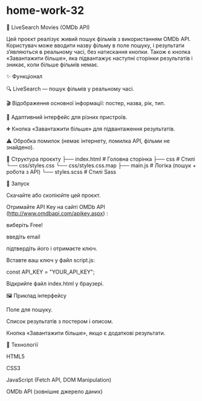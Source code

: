 # home-work-32
📌 LiveSearch Movies (OMDb API)

Цей проєкт реалізує живий пошук фільмів з використанням OMDb API.
Користувач може вводити назву фільму в поле пошуку, і результати з’являються в реальному часі, без натискання кнопки.
Також є кнопка «Завантажити більше», яка підвантажує наступні сторінки результатів і зникає, коли більше фільмів немає.

✨ Функціонал

🔍 LiveSearch — пошук фільмів у реальному часі.

🎬 Відображення основної інформації: постер, назва, рік, тип.

📱 Адаптивний інтерфейс для різних пристроїв.

➕ Кнопка «Завантажити більше» для підвантаження результатів.

⚠️ Обробка помилок (немає інтернету, помилка API, фільми не знайдено).

📂 Структура проєкту
 ├── index.html     # Головна сторінка
 ├── css            # Стилі
      └──  css/styles.css 
      └──  css/styles.css.map
 ├── main.js       # Логіка (пошук + робота з API)
 └── styles.scss   # Стилі Sass


🚀 Запуск

Скачайте або скопіюйте цей проєкт.

Отримайте API Key на сайті OMDb API (http://www.omdbapi.com/apikey.aspx) :

виберіть Free!

введіть email

підтвердіть його і отримаєте ключ.

Вставте ваш ключ у файл script.js:

const API_KEY = "YOUR_API_KEY";

Відкрийте файл index.html у браузері.


🖼️ Приклад інтерфейсу

Поле для пошуку.

Список результатів з постером і описом.

Кнопка «Завантажити більше», якщо є додаткові результати.

🔧 Технології

HTML5

CSS3

JavaScript (Fetch API, DOM Manipulation)

OMDb API (зовнішнє джерело даних)
